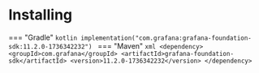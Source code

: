 # Installing

=== "Gradle"
    ```kotlin
    implementation("com.grafana:grafana-foundation-sdk:11.2.0-1736342232")
    ```
=== "Maven"
    ```xml
    <dependency>
        <groupId>com.grafana</groupId>
        <artifactId>grafana-foundation-sdk</artifactId>
        <version>11.2.0-1736342232</version>
    </dependency>
    ```
